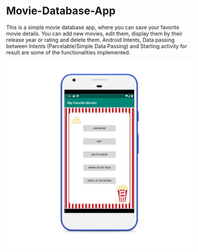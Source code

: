 # Movie-Database-App

This is a simple movie database app, where you can save your favorite movie details. You can add new movies, edit them, display them by their release year or rating and delete them. Android Intents, Data passing between
Intents (Parcelable/Simple Data Passing) and Starting activity for result are some of the functionalities implemented.

![alt text](https://github.com/sahilsood/Movie-Database-App/blob/master/movie.png)
